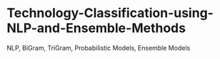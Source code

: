 # Technology-Classification-using-NLP-and-Ensemble-Methods
NLP, BiGram, TriGram, Probabilistic Models, Ensemble Models

